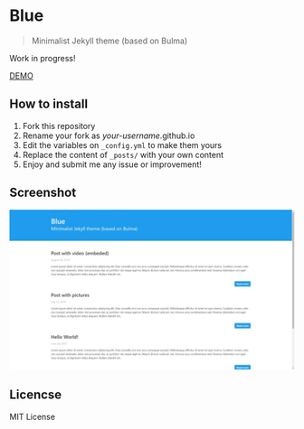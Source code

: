 # Blue

> Minimalist Jekyll theme (based on Bulma)

Work in progress!

[DEMO](https://jsalvador.me/blue)

## How to install

1. Fork this repository
2. Rename your fork as *your-username*.github.io
3. Edit the variables on `_config.yml` to make them yours
4. Replace the content of `_posts/` with your own content
5. Enjoy and submit me any issue or improvement!

## Screenshot

![](screenshot.jpg)

## Licencse

MIT License